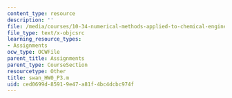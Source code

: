 ```yaml
---
content_type: resource
description: ''
file: /media/courses/10-34-numerical-methods-applied-to-chemical-engineering-fall-2015/ced0699d85919e47a81f4bc4dcbc974f_swan_HW0_P3.m
file_type: text/x-objcsrc
learning_resource_types:
- Assignments
ocw_type: OCWFile
parent_title: Assignments
parent_type: CourseSection
resourcetype: Other
title: swan_HW0_P3.m
uid: ced0699d-8591-9e47-a81f-4bc4dcbc974f
---
```

